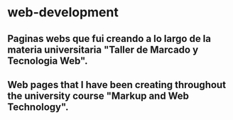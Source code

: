 # web-development
## Paginas webs que fui creando a lo largo de la materia universitaria "Taller de Marcado y Tecnologia Web".
## Web pages that I have been creating throughout the university course "Markup and Web Technology".
